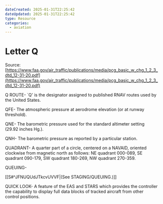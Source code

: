 ```yaml
---
dateCreated: 2025-01-31T22:25:42
dateUpdated: 2025-01-31T22:25:42
type: Resource
categories:
  - aviation
---
```


# Letter Q
Source: [https://www.faa.gov/air_traffic/publications/media/pcg_basic_w_chg_1_2_3_dtd_12-31-20.pdf](https://www.faa.gov/air_traffic/publications/media/pcg_basic_w_chg_1_2_3_dtd_12-31-20.pdf)

<div>

<div>

Q ROUTE- \`Q' is the designator assigned to published RNAV routes used by the United States.

</div>

<div>

QFE- The atmospheric pressure at aerodrome elevation (or at runway threshold).

</div>

<div>

QNE- The barometric pressure used for the standard altimeter setting (29.92 inches Hg.).

</div>

<div>

QNH- The barometric pressure as reported by a particular station.

</div>

<div>

QUADRANT- A quarter part of a circle, centered on a NAVAID, oriented clockwise from magnetic north as follows: NE quadrant 000-089, SE quadrant 090-179, SW quadrant 180-269, NW quadrant 270-359.

</div>

<div>

QUEUING-

[[S#^JFNUQUdJTkcvUVVF|(See STAGING/QUEUING.)]]

</div>

<div>

QUICK LOOK- A feature of the EAS and STARS which provides the controller the capability to display full data blocks of tracked aircraft from other control positions.

</div>

</div>